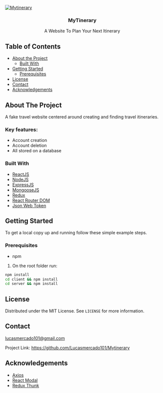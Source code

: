 
[![Mytinerary](mockup.png)](https://mytinerary-site.herokuapp.com/)<br />

<p align="center">

  <h3 align="center">MyTinerary</h3>

  <p align="center">
    A Website To Plan Your Next Itinerary
  </p>
</p>



<!-- TABLE OF CONTENTS -->
## Table of Contents

* [About the Project](#about-the-project)
  * [Built With](#built-with)
* [Getting Started](#getting-started)
  * [Prerequisites](#prerequisites)
* [License](#license)
* [Contact](#contact)
* [Acknowledgements](#acknowledgements)

<!-- ABOUT THE PROJECT -->
## About The Project

A fake travel website centered around creating and finding travel itineraries.

### Key features:
* Account creation
* Account deletion
* All stored on a database

### Built With

* [ReactJS](https://reactjs.org/)
* [NodeJS](https://nodejs.org/en/)
* [ExpressJS](https://expressjs.com/)
* [MongooseJS](https://mongoosejs.com/)
* [Redux](https://redux.js.org)
* [React Router DOM](https://reactrouter.com)
* [Json Web Token](https://github.com/auth0/node-jsonwebtoken)

## Getting Started

To get a local copy up and running follow these simple example steps.

### Prerequisites

* npm

1. On the root folder run:
```sh
npm install
cd client && npm install
cd server && npm install
```

## License

Distributed under the MIT License. See `LICENSE` for more information.

## Contact
lucasmercado101@gmail.com

Project Link: https://github.com/Lucasmercado101/Mytinerary

## Acknowledgements
* [Axios](https://github.com/axios/axios)
* [React Modal](https://www.npmjs.com/package/react-modal)
* [Redux Thunk](https://github.com/reduxjs/redux-thunk)
